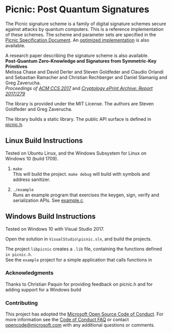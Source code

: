 # Picnic: Post Quantum Signatures 

The Picnic signature scheme is a family of digital signature schemes secure
against attacks by quantum computers.  This is a reference implementation of these schemes. 
The scheme and parameter sets are specified in the [Picnic Specification Document](https://github.com/Microsoft/Picnic/blob/master/spec.pdf). 
An [optimized implementation](https://github.com/IAIK/Picnic) is also available.  

A research paper describing the signature scheme is also available.   
  **Post-Quantum Zero-Knowledge and Signatures from Symmetric-Key Primitives**  
  Melissa Chase and David Derler and Steven Goldfeder and Claudio Orlandi and
  Sebastian Ramacher and Christian Rechberger and Daniel Slamanig and Greg
  Zaverucha.   
  *Proceedings of [ACM CCS 2017](https://www.sigsac.org/ccs/CCS2017/)* and *[Cryptology ePrint Archive: Report 2017/279](http://eprint.iacr.org/2017/279)*

The library is provided under the MIT License.  The authors are Steven Goldfeder and Greg Zaverucha.

The library builds a static library.  The public API surface is defined in [picnic.h](https://github.com/Microsoft/Picnic/blob/master/picnic.h).

## Linux Build Instructions

Tested on Ubuntu Linux, and the Windows Subsystem for Linux on Windows 10 (build 1709).

1. `make`  
This will build the project.  `make debug` will build with symbols and address
sanitizer.

2. `./example`  
Runs an example program that exercises the keygen, sign, verify and
serialization APIs.  See [example.c](https://github.com/Microsoft/Picnic/blob/master/example.c).


## Windows Build Instructions

Tested on Windows 10 with Visual Studio 2017.

Open the solution in `VisualStudio\picnic.sln`, and build the projects. 

The project `libpicnic` creates a `.lib` file, containing the functions defined `in picnic.h`.  
See the `example` project for a simple application that calls functions in 

### Acknowledgments
Thanks to Christian Paquin for providing feedback on picnic.h and for adding
support for a Windows build


### Contributing

This project has adopted the [Microsoft Open Source Code of Conduct](https://opensource.microsoft.com/codeofconduct/). For more information see the [Code of Conduct FAQ](https://opensource.microsoft.com/codeofconduct/faq/) or contact [opencode@microsoft.com](mailto:opencode@microsoft.com) with any additional questions or comments.
